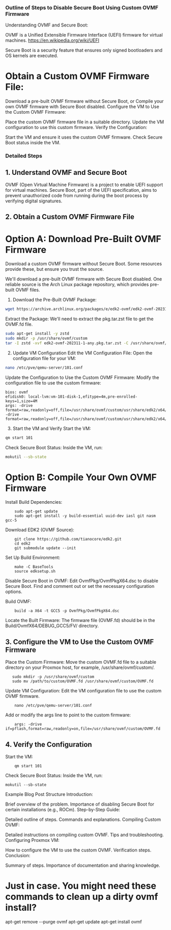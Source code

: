 ### Outline of Steps to Disable Secure Boot Using Custom OVMF Firmware
Understanding OVMF and Secure Boot:

OVMF is a Unified Extensible Firmware Interface (UEFI) firmware for virtual machines.
https://en.wikipedia.org/wiki/UEFI

Secure Boot is a security feature that ensures only signed bootloaders and OS kernels are executed.

# Obtain a Custom OVMF Firmware File:

Download a pre-built OVMF firmware without Secure Boot, or
Compile your own OVMF firmware with Secure Boot disabled.
Configure the VM to Use the Custom OVMF Firmware:

Place the custom OVMF firmware file in a suitable directory.
Update the VM configuration to use this custom firmware.
Verify the Configuration:

Start the VM and ensure it uses the custom OVMF firmware.
Check Secure Boot status inside the VM.

### Detailed Steps
## 1. Understand OVMF and Secure Boot
OVMF (Open Virtual Machine Firmware) is a project to enable UEFI support for virtual machines. Secure Boot, part of the UEFI specification, aims to prevent unauthorized code from running during the boot process by verifying digital signatures.

## 2. Obtain a Custom OVMF Firmware File

# Option A: Download Pre-Built OVMF Firmware
Download a custom OVMF firmware without Secure Boot. Some resources provide these, but ensure you trust the source.

We'll download a pre-built OVMF firmware with Secure Boot disabled. One reliable source is the Arch Linux package repository, which provides pre-built OVMF files.

1. Download the Pre-Built OVMF Package:
```bash
wget https://archive.archlinux.org/packages/e/edk2-ovmf/edk2-ovmf-202311-1-any.pkg.tar.zst
```

Extract the Package:
We'll need to extract the pkg.tar.zst file to get the OVMF.fd file.
```bash
sudo apt-get install -y zstd
sudo mkdir -p /usr/share/ovmf/custom
tar -I zstd -xvf edk2-ovmf-202311-1-any.pkg.tar.zst -C /usr/share/ovmf/custom
```

2. Update VM Configuration
Edit the VM Configuration File:
Open the configuration file for your VM:
```bash
nano /etc/pve/qemu-server/101.conf
```

Update the Configuration to Use the Custom OVMF Firmware:
Modify the configuration file to use the custom firmware:
```plaintext
bios: ovmf
efidisk0: local-lvm:vm-101-disk-1,efitype=4m,pre-enrolled-keys=1,size=4M
args: -drive format=raw,readonly=off,file=/usr/share/ovmf/custom/usr/share/edk2/x64/OVMF_CODE.fd -drive format=raw,readonly=off,file=/usr/share/ovmf/custom/usr/share/edk2/x64/OVMF_VARS.fd
```

3. Start the VM and Verify
Start the VM:
```bash
qm start 101
```

Check Secure Boot Status:
Inside the VM, run:
```bash
mokutil --sb-state
```

# Option B: Compile Your Own OVMF Firmware
Install Build Dependencies:
```
    sudo apt-get update
    sudo apt-get install -y build-essential uuid-dev iasl git nasm gcc-5
```
Download EDK2 (OVMF Source):
```
    git clone https://github.com/tianocore/edk2.git
    cd edk2
    git submodule update --init
```

Set Up Build Environment:
```
    make -C BaseTools
    source edksetup.sh
```

Disable Secure Boot in OVMF:
Edit OvmfPkg/OvmfPkgX64.dsc to disable Secure Boot. Find and comment out or set the necessary configuration options.

Build OVMF:
```
    build -a X64 -t GCC5 -p OvmfPkg/OvmfPkgX64.dsc
```

Locate the Built Firmware:
The firmware file (OVMF.fd) should be in the Build/OvmfX64/DEBUG_GCC5/FV/ directory.

## 3. Configure the VM to Use the Custom OVMF Firmware
Place the Custom Firmware:
Move the custom OVMF.fd file to a suitable directory on your Proxmox host, for example, /usr/share/ovmf/custom/.
```
   sudo mkdir -p /usr/share/ovmf/custom
   sudo mv /path/to/custom/OVMF.fd /usr/share/ovmf/custom/OVMF.fd
```

Update VM Configuration:
Edit the VM configuration file to use the custom OVMF firmware.
```
    nano /etc/pve/qemu-server/101.conf
```

Add or modify the args line to point to the custom firmware:
```
    args: -drive if=pflash,format=raw,readonly=on,file=/usr/share/ovmf/custom/OVMF.fd
```

## 4. Verify the Configuration
Start the VM:
```
    qm start 101
```
Check Secure Boot Status:
Inside the VM, run:
```
mokutil --sb-state
```

Example Blog Post Structure
Introduction:

Brief overview of the problem.
Importance of disabling Secure Boot for certain installations (e.g., ROCm).
Step-by-Step Guide:

Detailed outline of steps.
Commands and explanations.
Compiling Custom OVMF:

Detailed instructions on compiling custom OVMF.
Tips and troubleshooting.
Configuring Proxmox VM:

How to configure the VM to use the custom OVMF.
Verification steps.
Conclusion:

Summary of steps.
Importance of documentation and sharing knowledge.


# Just in case. You might need these commands to clean up a dirty ovmf install?
apt-get remove --purge ovmf
apt-get update
apt-get install ovmf